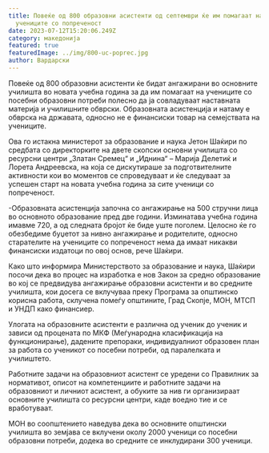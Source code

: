 ```yaml
---
title: Повеќе од 800 образовни асистенти од септември ќе им помагаат на
  учениците со попреченост
date: 2023-07-12T15:20:06.249Z
category: македонија
featured: true
featuredImage: ../img/800-uc-poprec.jpg
author: Вардарски
---
```

<!--StartFragment-->

Повеќе од 800 образовни асистенти ќе бидат ангажирани во основните училишта во новата учебна година за да им помагаат на учениците со посебни образовни потреби полесно да ја совладуваат наставната материја и училишните обврски. Образовната асистенција и натаму е обврска на државата, односно не е финансиски товар на семејствата на учениците.

Ова го истакна министерот за образование и наука Јетон Шаќири по средбата со директорките на двете скопски основни училишта со ресурсни центри „Златан Сремец“ и „Иднина“ – Марија Делетиќ и Лорета Андреевска, на која се дискутираше за подготвителните активности кои во моментов се спроведуваат и ќе следуваат за успешен старт на новата учебна година за сите ученици со попреченост.

\-Образовната асистенција започна со ангажирање на 500 стручни лица во основното образование пред две години. Изминатава учебна година имавме 720, а од следната бројот ќе биде уште поголем. Целосно ќе го обезбедиме буџетот за нивно ангажирање и родителите, односно старателите на учениците со попреченост нема да имаат никакви финансиски издатоци по овој основ, рече Шаќири.

<!--EndFragment--><!--StartFragment-->

Како што информира Министерството за образование и наука, Шаќири посочи дека во процес на изработка е нов Закон за средно образование во кој се предвидува ангажирање образовни асистенти и во средните училишта, кои досега се вклучуваа преку Програма за општинско корисна работа, склучена помеѓу општините, Град Скопје, МОН, МТСП и УНДП како финансиер.

Улогата на образовните асистенти е различна од ученик до ученик и зависи од процената по МКФ (Меѓународна класификација на функционирање), дадените препораки, индивидуалниот образовен план за работа со ученикот со посебни потреби, од паралелката и училиштето.

Работните задачи на образовниот асистент се уредени со Правилник за нормативот, описот на компетенциите и работните задачи на образовниот и личниот асистент, а обуките за нив ги организираат основните училишта со ресурсни центри, каде воедно тие и се вработуваат.

МОН во соопштението наведува дека во основните општински училишта во земјава се вклучени околу 2000 ученици со посебни образовни потреби, додека во средните се инклудирани 300 ученици. 

<!--EndFragment-->